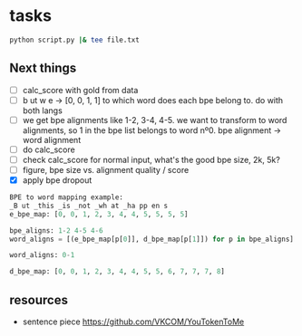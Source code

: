 # tasks

```bash
python script.py |& tee file.txt
```

## Next things

* [ ] calc_score with gold from data
* [ ] b ut w e -> [0, 0, 1, 1] to which word does each bpe belong to. do with both langs
* [ ] we get bpe alignments like 1-2, 3-4, 4-5. we want to transform to word alignments, so 1 in the bpe list belongs to word nº0. bpe alignment -> word alignment
* [ ] do calc_score
* [ ] check calc_score for normal input, what's the good bpe size, 2k, 5k?
* [ ] figure, bpe size vs. alignment quality / score
* [X] apply bpe dropout

```python
BPE to word mapping example:
_B ut _this _is _not _wh at _ha pp en s
e_bpe_map: [0, 0, 1, 2, 3, 4, 4, 5, 5, 5, 5]

bpe_aligns: 1-2 4-5 4-6
word_aligns = [(e_bpe_map[p[0]], d_bpe_map[p[1]]) for p in bpe_aligns]

word_aligns: 0-1

d_bpe_map: [0, 0, 1, 2, 3, 4, 4, 5, 5, 6, 7, 7, 7, 8]
```

## resources

* sentence piece <https://github.com/VKCOM/YouTokenToMe>
